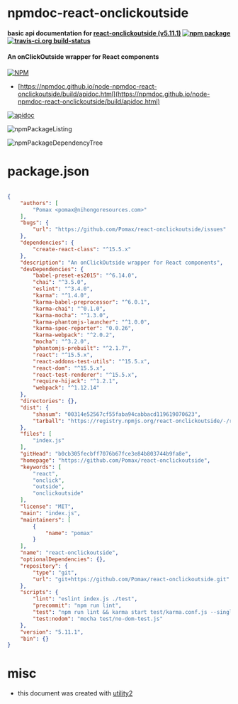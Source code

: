 # npmdoc-react-onclickoutside

#### basic api documentation for  [react-onclickoutside (v5.11.1)](https://github.com/Pomax/react-onclickoutside)  [![npm package](https://img.shields.io/npm/v/npmdoc-react-onclickoutside.svg?style=flat-square)](https://www.npmjs.org/package/npmdoc-react-onclickoutside) [![travis-ci.org build-status](https://api.travis-ci.org/npmdoc/node-npmdoc-react-onclickoutside.svg)](https://travis-ci.org/npmdoc/node-npmdoc-react-onclickoutside)

#### An onClickOutside wrapper for React components

[![NPM](https://nodei.co/npm/react-onclickoutside.png?downloads=true&downloadRank=true&stars=true)](https://www.npmjs.com/package/react-onclickoutside)

- [https://npmdoc.github.io/node-npmdoc-react-onclickoutside/build/apidoc.html](https://npmdoc.github.io/node-npmdoc-react-onclickoutside/build/apidoc.html)

[![apidoc](https://npmdoc.github.io/node-npmdoc-react-onclickoutside/build/screenCapture.buildCi.browser.%252Ftmp%252Fbuild%252Fapidoc.html.png)](https://npmdoc.github.io/node-npmdoc-react-onclickoutside/build/apidoc.html)

![npmPackageListing](https://npmdoc.github.io/node-npmdoc-react-onclickoutside/build/screenCapture.npmPackageListing.svg)

![npmPackageDependencyTree](https://npmdoc.github.io/node-npmdoc-react-onclickoutside/build/screenCapture.npmPackageDependencyTree.svg)



# package.json

```json

{
    "authors": [
        "Pomax <pomax@nihongoresources.com>"
    ],
    "bugs": {
        "url": "https://github.com/Pomax/react-onclickoutside/issues"
    },
    "dependencies": {
        "create-react-class": "^15.5.x"
    },
    "description": "An onClickOutside wrapper for React components",
    "devDependencies": {
        "babel-preset-es2015": "^6.14.0",
        "chai": "^3.5.0",
        "eslint": "^3.4.0",
        "karma": "^1.4.0",
        "karma-babel-preprocessor": "^6.0.1",
        "karma-chai": "^0.1.0",
        "karma-mocha": "^1.3.0",
        "karma-phantomjs-launcher": "^1.0.0",
        "karma-spec-reporter": "0.0.26",
        "karma-webpack": "^2.0.2",
        "mocha": "^3.2.0",
        "phantomjs-prebuilt": "^2.1.7",
        "react": "^15.5.x",
        "react-addons-test-utils": "^15.5.x",
        "react-dom": "^15.5.x",
        "react-test-renderer": "^15.5.x",
        "require-hijack": "^1.2.1",
        "webpack": "^1.12.14"
    },
    "directories": {},
    "dist": {
        "shasum": "00314e52567cf55faba94cabbacd119619070623",
        "tarball": "https://registry.npmjs.org/react-onclickoutside/-/react-onclickoutside-5.11.1.tgz"
    },
    "files": [
        "index.js"
    ],
    "gitHead": "b0cb305fecbff7076b67fce3e84b803744b9fa8e",
    "homepage": "https://github.com/Pomax/react-onclickoutside",
    "keywords": [
        "react",
        "onclick",
        "outside",
        "onclickoutside"
    ],
    "license": "MIT",
    "main": "index.js",
    "maintainers": [
        {
            "name": "pomax"
        }
    ],
    "name": "react-onclickoutside",
    "optionalDependencies": {},
    "repository": {
        "type": "git",
        "url": "git+https://github.com/Pomax/react-onclickoutside.git"
    },
    "scripts": {
        "lint": "eslint index.js ./test",
        "precommit": "npm run lint",
        "test": "npm run lint && karma start test/karma.conf.js --single-run && npm run test:nodom",
        "test:nodom": "mocha test/no-dom-test.js"
    },
    "version": "5.11.1",
    "bin": {}
}
```



# misc
- this document was created with [utility2](https://github.com/kaizhu256/node-utility2)
